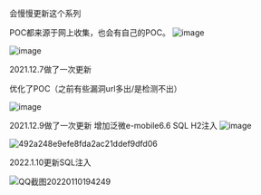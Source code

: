 会慢慢更新这个系列 

POC都来源于网上收集，也会有自己的POC。
![image](https://user-images.githubusercontent.com/82875988/144745372-b6d815fd-b90d-4abe-b66c-d92d1be52c2c.png)

![image](https://user-images.githubusercontent.com/82875988/144745320-9fb3e4ef-ed72-4d07-8ff0-12f269b4cb3f.png)

2021.12.7做了一次更新

优化了POC（之前有些漏洞url多出/是检测不出）


![image](https://user-images.githubusercontent.com/82875988/144952145-bfbde2b7-dc82-46ab-a074-b94f72b3b88f.png)


2021.12.9做了一次更新
增加泛微e-mobile6.6 SQL H2注入
![image](https://user-images.githubusercontent.com/82875988/145391516-08c095b2-00e7-4438-a08e-275e130e3473.png)


![492a248e9efe8fda2ac21ddef9dfd06](https://user-images.githubusercontent.com/82875988/145391569-c96fa3b5-5d6e-4129-a958-20c554c75fa0.png)

2022.1.10更新SQL注入

![QQ截图20220110194249](https://user-images.githubusercontent.com/82875988/148760805-4925375e-e2a7-4656-8780-18ac440de0f2.png)
